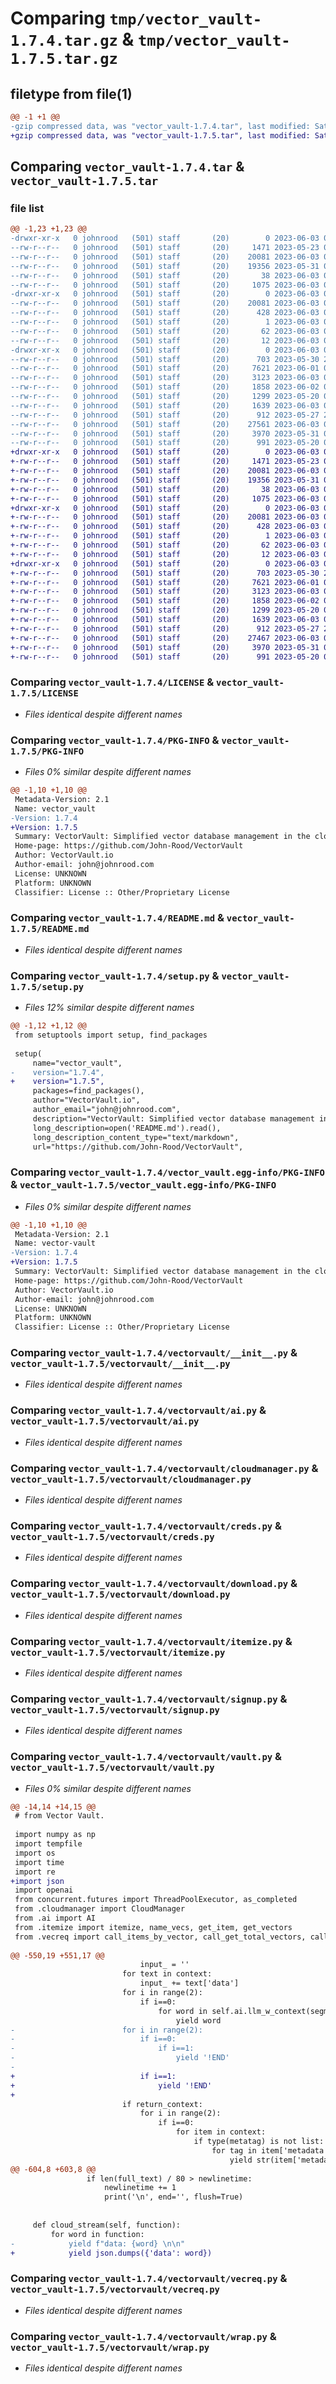 # Comparing `tmp/vector_vault-1.7.4.tar.gz` & `tmp/vector_vault-1.7.5.tar.gz`

## filetype from file(1)

```diff
@@ -1 +1 @@
-gzip compressed data, was "vector_vault-1.7.4.tar", last modified: Sat Jun  3 06:08:45 2023, max compression
+gzip compressed data, was "vector_vault-1.7.5.tar", last modified: Sat Jun  3 06:47:45 2023, max compression
```

## Comparing `vector_vault-1.7.4.tar` & `vector_vault-1.7.5.tar`

### file list

```diff
@@ -1,23 +1,23 @@
-drwxr-xr-x   0 johnrood   (501) staff       (20)        0 2023-06-03 06:08:45.359295 vector_vault-1.7.4/
--rw-r--r--   0 johnrood   (501) staff       (20)     1471 2023-05-23 07:06:02.000000 vector_vault-1.7.4/LICENSE
--rw-r--r--   0 johnrood   (501) staff       (20)    20081 2023-06-03 06:08:45.359127 vector_vault-1.7.4/PKG-INFO
--rw-r--r--   0 johnrood   (501) staff       (20)    19356 2023-05-31 07:01:35.000000 vector_vault-1.7.4/README.md
--rw-r--r--   0 johnrood   (501) staff       (20)       38 2023-06-03 06:08:45.359334 vector_vault-1.7.4/setup.cfg
--rw-r--r--   0 johnrood   (501) staff       (20)     1075 2023-06-03 06:08:38.000000 vector_vault-1.7.4/setup.py
-drwxr-xr-x   0 johnrood   (501) staff       (20)        0 2023-06-03 06:08:45.355984 vector_vault-1.7.4/vector_vault.egg-info/
--rw-r--r--   0 johnrood   (501) staff       (20)    20081 2023-06-03 06:08:45.000000 vector_vault-1.7.4/vector_vault.egg-info/PKG-INFO
--rw-r--r--   0 johnrood   (501) staff       (20)      428 2023-06-03 06:08:45.000000 vector_vault-1.7.4/vector_vault.egg-info/SOURCES.txt
--rw-r--r--   0 johnrood   (501) staff       (20)        1 2023-06-03 06:08:45.000000 vector_vault-1.7.4/vector_vault.egg-info/dependency_links.txt
--rw-r--r--   0 johnrood   (501) staff       (20)       62 2023-06-03 06:08:45.000000 vector_vault-1.7.4/vector_vault.egg-info/requires.txt
--rw-r--r--   0 johnrood   (501) staff       (20)       12 2023-06-03 06:08:45.000000 vector_vault-1.7.4/vector_vault.egg-info/top_level.txt
-drwxr-xr-x   0 johnrood   (501) staff       (20)        0 2023-06-03 06:08:45.358805 vector_vault-1.7.4/vectorvault/
--rw-r--r--   0 johnrood   (501) staff       (20)      703 2023-05-30 23:38:32.000000 vector_vault-1.7.4/vectorvault/__init__.py
--rw-r--r--   0 johnrood   (501) staff       (20)     7621 2023-06-01 06:30:30.000000 vector_vault-1.7.4/vectorvault/ai.py
--rw-r--r--   0 johnrood   (501) staff       (20)     3123 2023-06-03 03:04:00.000000 vector_vault-1.7.4/vectorvault/cloudmanager.py
--rw-r--r--   0 johnrood   (501) staff       (20)     1858 2023-06-02 08:00:20.000000 vector_vault-1.7.4/vectorvault/creds.py
--rw-r--r--   0 johnrood   (501) staff       (20)     1299 2023-05-20 06:06:51.000000 vector_vault-1.7.4/vectorvault/download.py
--rw-r--r--   0 johnrood   (501) staff       (20)     1639 2023-06-03 03:04:06.000000 vector_vault-1.7.4/vectorvault/itemize.py
--rw-r--r--   0 johnrood   (501) staff       (20)      912 2023-05-27 23:34:48.000000 vector_vault-1.7.4/vectorvault/signup.py
--rw-r--r--   0 johnrood   (501) staff       (20)    27561 2023-06-03 06:07:55.000000 vector_vault-1.7.4/vectorvault/vault.py
--rw-r--r--   0 johnrood   (501) staff       (20)     3970 2023-05-31 06:48:55.000000 vector_vault-1.7.4/vectorvault/vecreq.py
--rw-r--r--   0 johnrood   (501) staff       (20)      991 2023-05-20 06:06:45.000000 vector_vault-1.7.4/vectorvault/wrap.py
+drwxr-xr-x   0 johnrood   (501) staff       (20)        0 2023-06-03 06:47:45.463158 vector_vault-1.7.5/
+-rw-r--r--   0 johnrood   (501) staff       (20)     1471 2023-05-23 07:06:02.000000 vector_vault-1.7.5/LICENSE
+-rw-r--r--   0 johnrood   (501) staff       (20)    20081 2023-06-03 06:47:45.463005 vector_vault-1.7.5/PKG-INFO
+-rw-r--r--   0 johnrood   (501) staff       (20)    19356 2023-05-31 07:01:35.000000 vector_vault-1.7.5/README.md
+-rw-r--r--   0 johnrood   (501) staff       (20)       38 2023-06-03 06:47:45.463196 vector_vault-1.7.5/setup.cfg
+-rw-r--r--   0 johnrood   (501) staff       (20)     1075 2023-06-03 06:47:40.000000 vector_vault-1.7.5/setup.py
+drwxr-xr-x   0 johnrood   (501) staff       (20)        0 2023-06-03 06:47:45.459661 vector_vault-1.7.5/vector_vault.egg-info/
+-rw-r--r--   0 johnrood   (501) staff       (20)    20081 2023-06-03 06:47:45.000000 vector_vault-1.7.5/vector_vault.egg-info/PKG-INFO
+-rw-r--r--   0 johnrood   (501) staff       (20)      428 2023-06-03 06:47:45.000000 vector_vault-1.7.5/vector_vault.egg-info/SOURCES.txt
+-rw-r--r--   0 johnrood   (501) staff       (20)        1 2023-06-03 06:47:45.000000 vector_vault-1.7.5/vector_vault.egg-info/dependency_links.txt
+-rw-r--r--   0 johnrood   (501) staff       (20)       62 2023-06-03 06:47:45.000000 vector_vault-1.7.5/vector_vault.egg-info/requires.txt
+-rw-r--r--   0 johnrood   (501) staff       (20)       12 2023-06-03 06:47:45.000000 vector_vault-1.7.5/vector_vault.egg-info/top_level.txt
+drwxr-xr-x   0 johnrood   (501) staff       (20)        0 2023-06-03 06:47:45.462645 vector_vault-1.7.5/vectorvault/
+-rw-r--r--   0 johnrood   (501) staff       (20)      703 2023-05-30 23:38:32.000000 vector_vault-1.7.5/vectorvault/__init__.py
+-rw-r--r--   0 johnrood   (501) staff       (20)     7621 2023-06-01 06:30:30.000000 vector_vault-1.7.5/vectorvault/ai.py
+-rw-r--r--   0 johnrood   (501) staff       (20)     3123 2023-06-03 06:47:29.000000 vector_vault-1.7.5/vectorvault/cloudmanager.py
+-rw-r--r--   0 johnrood   (501) staff       (20)     1858 2023-06-02 08:00:20.000000 vector_vault-1.7.5/vectorvault/creds.py
+-rw-r--r--   0 johnrood   (501) staff       (20)     1299 2023-05-20 06:06:51.000000 vector_vault-1.7.5/vectorvault/download.py
+-rw-r--r--   0 johnrood   (501) staff       (20)     1639 2023-06-03 06:47:22.000000 vector_vault-1.7.5/vectorvault/itemize.py
+-rw-r--r--   0 johnrood   (501) staff       (20)      912 2023-05-27 23:34:48.000000 vector_vault-1.7.5/vectorvault/signup.py
+-rw-r--r--   0 johnrood   (501) staff       (20)    27467 2023-06-03 06:47:17.000000 vector_vault-1.7.5/vectorvault/vault.py
+-rw-r--r--   0 johnrood   (501) staff       (20)     3970 2023-05-31 06:48:55.000000 vector_vault-1.7.5/vectorvault/vecreq.py
+-rw-r--r--   0 johnrood   (501) staff       (20)      991 2023-05-20 06:06:45.000000 vector_vault-1.7.5/vectorvault/wrap.py
```

### Comparing `vector_vault-1.7.4/LICENSE` & `vector_vault-1.7.5/LICENSE`

 * *Files identical despite different names*

### Comparing `vector_vault-1.7.4/PKG-INFO` & `vector_vault-1.7.5/PKG-INFO`

 * *Files 0% similar despite different names*

```diff
@@ -1,10 +1,10 @@
 Metadata-Version: 2.1
 Name: vector_vault
-Version: 1.7.4
+Version: 1.7.5
 Summary: VectorVault: Simplified vector database management in the cloud for machine learning and generative ai workflows
 Home-page: https://github.com/John-Rood/VectorVault
 Author: VectorVault.io
 Author-email: john@johnrood.com
 License: UNKNOWN
 Platform: UNKNOWN
 Classifier: License :: Other/Proprietary License
```

### Comparing `vector_vault-1.7.4/README.md` & `vector_vault-1.7.5/README.md`

 * *Files identical despite different names*

### Comparing `vector_vault-1.7.4/setup.py` & `vector_vault-1.7.5/setup.py`

 * *Files 12% similar despite different names*

```diff
@@ -1,12 +1,12 @@
 from setuptools import setup, find_packages
 
 setup(
     name="vector_vault",
-    version="1.7.4",
+    version="1.7.5",
     packages=find_packages(),
     author="VectorVault.io",
     author_email="john@johnrood.com",
     description="VectorVault: Simplified vector database management in the cloud for machine learning and generative ai workflows",
     long_description=open('README.md').read(),
     long_description_content_type="text/markdown",
     url="https://github.com/John-Rood/VectorVault",
```

### Comparing `vector_vault-1.7.4/vector_vault.egg-info/PKG-INFO` & `vector_vault-1.7.5/vector_vault.egg-info/PKG-INFO`

 * *Files 0% similar despite different names*

```diff
@@ -1,10 +1,10 @@
 Metadata-Version: 2.1
 Name: vector-vault
-Version: 1.7.4
+Version: 1.7.5
 Summary: VectorVault: Simplified vector database management in the cloud for machine learning and generative ai workflows
 Home-page: https://github.com/John-Rood/VectorVault
 Author: VectorVault.io
 Author-email: john@johnrood.com
 License: UNKNOWN
 Platform: UNKNOWN
 Classifier: License :: Other/Proprietary License
```

### Comparing `vector_vault-1.7.4/vectorvault/__init__.py` & `vector_vault-1.7.5/vectorvault/__init__.py`

 * *Files identical despite different names*

### Comparing `vector_vault-1.7.4/vectorvault/ai.py` & `vector_vault-1.7.5/vectorvault/ai.py`

 * *Files identical despite different names*

### Comparing `vector_vault-1.7.4/vectorvault/cloudmanager.py` & `vector_vault-1.7.5/vectorvault/cloudmanager.py`

 * *Files identical despite different names*

### Comparing `vector_vault-1.7.4/vectorvault/creds.py` & `vector_vault-1.7.5/vectorvault/creds.py`

 * *Files identical despite different names*

### Comparing `vector_vault-1.7.4/vectorvault/download.py` & `vector_vault-1.7.5/vectorvault/download.py`

 * *Files identical despite different names*

### Comparing `vector_vault-1.7.4/vectorvault/itemize.py` & `vector_vault-1.7.5/vectorvault/itemize.py`

 * *Files identical despite different names*

### Comparing `vector_vault-1.7.4/vectorvault/signup.py` & `vector_vault-1.7.5/vectorvault/signup.py`

 * *Files identical despite different names*

### Comparing `vector_vault-1.7.4/vectorvault/vault.py` & `vector_vault-1.7.5/vectorvault/vault.py`

 * *Files 0% similar despite different names*

```diff
@@ -14,14 +14,15 @@
 # from Vector Vault.
 
 import numpy as np
 import tempfile
 import os
 import time
 import re
+import json
 import openai
 from concurrent.futures import ThreadPoolExecutor, as_completed
 from .cloudmanager import CloudManager
 from .ai import AI
 from .itemize import itemize, name_vecs, get_item, get_vectors
 from .vecreq import call_items_by_vector, call_get_total_vectors, call_get_vaults, call_get_similar, call_get_chat
 
@@ -550,19 +551,17 @@
                             input_ = ''
                         for text in context:
                             input_ += text['data']
                         for i in range(2):
                             if i==0:
                                 for word in self.ai.llm_w_context(segment, input_, history, model=model, stream=True):
                                     yield word
-                        for i in range(2):
-                            if i==0:
-                                if i==1:
-                                    yield '!END'
-                        
+                            if i==1:
+                                yield '!END'
+
                         if return_context:
                             for i in range(2):
                                 if i==0:
                                     for item in context:
                                         if type(metatag) is not list:
                                             for tag in item['metadata']:
                                                 yield str(item['metadata'][f'{tag}'])
@@ -604,8 +603,8 @@
                 if len(full_text) / 80 > newlinetime:
                     newlinetime += 1
                     print('\n', end='', flush=True)
     
             
     def cloud_stream(self, function):
         for word in function:
-            yield f"data: {word} \n\n"
+            yield json.dumps({'data': word})
```

### Comparing `vector_vault-1.7.4/vectorvault/vecreq.py` & `vector_vault-1.7.5/vectorvault/vecreq.py`

 * *Files identical despite different names*

### Comparing `vector_vault-1.7.4/vectorvault/wrap.py` & `vector_vault-1.7.5/vectorvault/wrap.py`

 * *Files identical despite different names*

